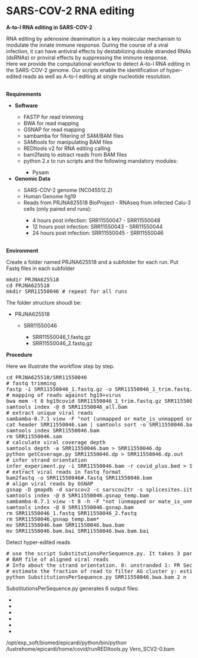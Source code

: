 # SARS-COV-2 RNA editing
<b>A-to-I RNA editing in SARS-COV-2</b>

<p>RNA editing by adenosine deamination is a key molecular mechanism to modulate the innate immune response. During the course of a viral infection, it can have antiviral effects by destabilizing double stranded RNAs (dsRNAs) or proviral effects by suppressing the immune response.<br>
Here we provide the computational workflow to detect A-to-I RNA editing in the SARS-COV-2 genome. Our scripts enable the identification of hyper-edited reads as well as A-to-I editing at single nucleotide resolution.</p><br>
<b>Requirements</b>
<ul>
<li><b>Software</b></li>
<ul>
<li>FASTP for read trimming</li>
<li>BWA for read mapping</li>
<li>GSNAP for read mapping</li>
<li>sambamba for filtering of SAM/BAM files</li>
<li>SAMtools for manipulating BAM files</li>
<li>REDItools v2 for RNA editing calling</li>
<li>bam2fastq to estract reads from BAM files</li>
<li>python 2.x to run scripts and the following mandatory modules:</li>
  <ul>
    <li>Pysam</li>
  </ul>
</ul>
<li><b>Genomic Data</b></li>
<ul>
<li>SARS-COV-2 genome (NC045512.2)</li>
<li>Human Genome hg19</li>
<li>Reads from PRJNA625518 BioProject - RNAseq from infected Calu-3 cells (only paired end runs):</li>
<ul>
<li>4 hours post infection: SRR11550047 - SRR11550048</li>
<li>12 hours post infection: SRR11550043 - SRR11550044</li>
<li>24 hours post infection: SRR11550045 - SRR11550046</li>
</ul>
</ul>
</ul>
<br>
<b>Environment</b>
<p>Create a folder named PRJNA625518 and a subfolder for each run. Put Fastq files in each subfolder</p>
<div class="highlight-python">
<pre>
mkdir PRJNA625518
cd PRJNA625518
mkdir SRR11550046 # repeat for all runs
</pre>
</div>
<p>The folder structure shoudl be:</p>
  <ul>
    <li>PRJNA625518</li>
    <ul>
    <li>SRR11550046</li>
    <ul>
    <li>SRR11550046_1.fastq.gz</li>
    <li>SRR11550046_2.fastq.gz</li>
    </ul>
    </ul>
</ul>
<b>Procedure</b>
<p>Here we illustrate the workflow step by step.</p>
<div class="highlight-python">
<pre>
cd PRJNA625518/SRR11550046
# fastq trimming
fastp -i SRR11550046_1.fastq.gz -o SRR11550046_1_trim.fastq.gz -I SRR11550046_2.fastq.gz -O SRR11550046_2_trim.fastq.gz -w 10 -q 25 -u 20 -l 50 -x --cut_tail --cut_tail_mean_quality 25 --trim_front1 0 --trim_tail1 0
# mapping of reads against hg19+virus
bwa mem -t 8 hg19covid SRR11550046_1_trim.fastq.gz SRR11550046_2_trim.fastq.gz | samtools sort -@ 8 -o SRR11550046_all.bam -
samtools index -@ 8 SRR11550046_all.bam
# extract unique viral reads
sambamba-0.7.1 view -F "not (unmapped or mate_is_unmapped or supplementary or secondary_alignment or chimeric) and proper_pair" SRR11550046_all.bam NC_045512.2 > SRR11550046.sam
cat header SRR11550046.sam | samtools sort -o SRR11550046.bam -
samtools index SRR11550046.bam
rm SRR11550046.sam
# calculate viral coverage depth
samtools depth -a SRR11550046.bam > SRR11550046.dp
python getCoverage.py SRR11550046.dp > SRR11550046.dp.out
# infer strand orientation
infer_experiment.py -i SRR11550046.bam -r covid_plus.bed > SRR11550046.inf
# extract viral reads in fastq format
bam2fastq -o SRR11550046#.fastq SRR11550046.bam
# align viral reads by GSNAP
gsnap -D gmapdb -d sarscov2 -c sarscov2tr -s splicesites.iit --nofails -n 1 -Q -N 1 -A sam -t 8 SRR11550046_1.fastq SRR11550046_2.fastq | samtools sort -@ 8 -o SRR11550046.gsnap_temp.bam
samtools index -@ 8 SRR11550046.gsnap_temp.bam
sambamba-0.7.1 view -t 8 -h -F "not (unmapped or mate_is_unmapped or supplementary or secondary_alignment or chimeric) and proper_pair" SRR11550046.gsnap_temp.bam | samtools sort -@ 8 -o SRR11550046.gsnap.bam
samtools index -@ 8 SRR11550046.gsnap.bam
rm SRR11550046_1.fastq SRR11550046_2.fastq
rm SRR11550046.gsnap_temp.bam*
mv SRR11550046.bam SRR11550046.bwa.bam
mv SRR11550046.bam.bai SRR11550046.bwa.bam.bai
</pre>
</div>
<p>Detect hyper-edited reads</p>
<div class="highlight-python">
<pre>
# use the script SubstitutionsPerSequence.py. It takes 3 parameters:
# BAM file of aligned viral reads
# Info about the strand orientation. 0: unstranded 1: FR Second Strand 2: FR First Strand
# estimate the fraction of read to filter AG cluster y: estimate (for long reads) n: fix it at 0.05
python SubstitutionsPerSequence.py SRR11550046.bwa.bam 2 n
</pre>
</div>
<p>SubstitutionsPerSequence.py generates 6 output files:</p>
<ul>
<li></li>
<li></li>
<li></li>
<li></li>
<li></li>
<li></li>
</ul>
/opt/exp_soft/biomed/epicardi/python/bin/python /lustrehome/epicardi/home/covid/runREDItools.py Vero_SCV2-0.bam


